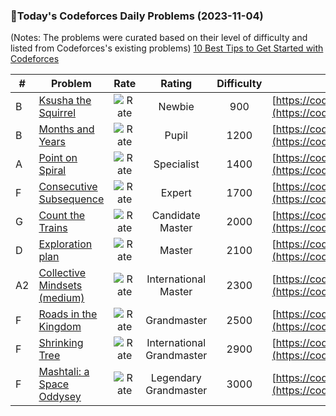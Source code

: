 ### 🌟Today's Codeforces Daily Problems (2023-11-04)
(Notes: The problems were curated based on their level of difficulty and listed from Codeforces's existing problems)
[10 Best Tips to Get Started with Codeforces](https://github.com/ika9810/Codeforces-Daily-Problems/blob/main/10%20Best%20Tips%20to%20Get%20Started%20with%20Codeforces.md)

| # | Problem | Rate| Rating | Difficulty | Contest |
|---| ----- | :--------: | :----------: | :----------: | ---------- |
|B|[Ksusha the Squirrel](https://codeforces.com/contest/299/problem/B)|![Rate](https://img.shields.io/badge/Newbie-900-lightgrey)|Newbie|900|[https://codeforces.com/contest/299](https://codeforces.com/contest/299)|
|B|[Months and Years](https://codeforces.com/contest/899/problem/B)|![Rate](https://img.shields.io/badge/Pupil-1200-brightgreen)|Pupil|1200|[https://codeforces.com/contest/899](https://codeforces.com/contest/899)|
|A|[Point on Spiral](https://codeforces.com/contest/279/problem/A)|![Rate](https://img.shields.io/badge/Specialist-1400-9cf)|Specialist|1400|[https://codeforces.com/contest/279](https://codeforces.com/contest/279)|
|F|[Consecutive Subsequence](https://codeforces.com/contest/977/problem/F)|![Rate](https://img.shields.io/badge/Expert-1700-blue)|Expert|1700|[https://codeforces.com/contest/977](https://codeforces.com/contest/977)|
|G|[Count the Trains](https://codeforces.com/contest/1690/problem/G)|![Rate](https://img.shields.io/badge/Candidate%20Master-2000-blueviolet)|Candidate Master|2000|[https://codeforces.com/contest/1690](https://codeforces.com/contest/1690)|
|D|[Exploration plan](https://codeforces.com/contest/852/problem/D)|![Rate](https://img.shields.io/badge/Master-2100-orange)|Master|2100|[https://codeforces.com/contest/852](https://codeforces.com/contest/852)|
|A2|[Collective Mindsets (medium)](https://codeforces.com/contest/690/problem/A2)|![Rate](https://img.shields.io/badge/International%20Master-2300-orange)|International Master|2300|[https://codeforces.com/contest/690](https://codeforces.com/contest/690)|
|F|[Roads in the Kingdom](https://codeforces.com/contest/835/problem/F)|![Rate](https://img.shields.io/badge/Grandmaster-2500-red)|Grandmaster|2500|[https://codeforces.com/contest/835](https://codeforces.com/contest/835)|
|F|[Shrinking Tree](https://codeforces.com/contest/1060/problem/F)|![Rate](https://img.shields.io/badge/International%20Grandmaster-2900-red)|International Grandmaster|2900|[https://codeforces.com/contest/1060](https://codeforces.com/contest/1060)|
|F|[Mashtali: a Space Oddysey](https://codeforces.com/contest/1610/problem/F)|![Rate](https://img.shields.io/badge/Legendary%20Grandmaster-3000-red)|Legendary Grandmaster|3000|[https://codeforces.com/contest/1610](https://codeforces.com/contest/1610)|
